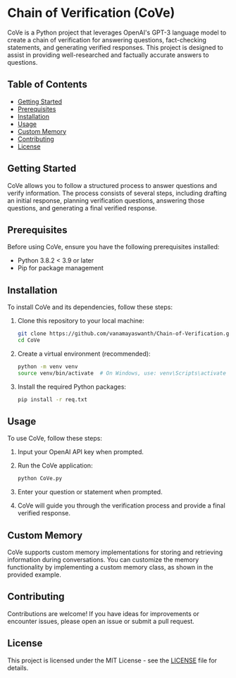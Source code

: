 

# Chain of Verification (CoVe)

CoVe is a Python project that leverages OpenAI's GPT-3 language model to create a chain of verification for answering questions, fact-checking statements, and generating verified responses. This project is designed to assist in providing well-researched and factually accurate answers to questions.

## Table of Contents

- [Getting Started](#getting-started)
- [Prerequisites](#prerequisites)
- [Installation](#installation)
- [Usage](#usage)
- [Custom Memory](#custom-memory)
- [Contributing](#contributing)
- [License](#license)

## Getting Started

CoVe allows you to follow a structured process to answer questions and verify information. The process consists of several steps, including drafting an initial response, planning verification questions, answering those questions, and generating a final verified response.

## Prerequisites

Before using CoVe, ensure you have the following prerequisites installed:

- Python 3.8.2 < 3.9 or later 
- Pip for package management

## Installation

To install CoVe and its dependencies, follow these steps:

1. Clone this repository to your local machine:

   ```bash
   git clone https://github.com/vanamayaswanth/Chain-of-Verification.git
   cd CoVe
   ```

2. Create a virtual environment (recommended):

   ```bash
   python -m venv venv
   source venv/bin/activate  # On Windows, use: venv\Scripts\activate
   ```

3. Install the required Python packages:

   ```bash
   pip install -r req.txt
   ```

## Usage

To use CoVe, follow these steps:

1. Input your OpenAI API key when prompted.

2. Run the CoVe application:

   ```bash
   python CoVe.py
   ```

3. Enter your question or statement when prompted.

4. CoVe will guide you through the verification process and provide a final verified response.

## Custom Memory

CoVe supports custom memory implementations for storing and retrieving information during conversations. You can customize the memory functionality by implementing a custom memory class, as shown in the provided example.

## Contributing

Contributions are welcome! If you have ideas for improvements or encounter issues, please open an issue or submit a pull request.

## License

This project is licensed under the MIT License - see the [LICENSE](LICENSE) file for details.
```

